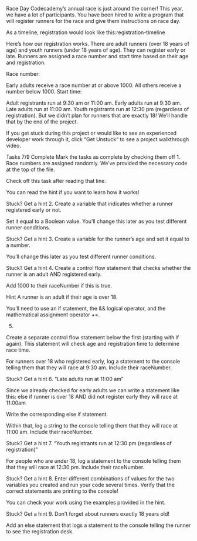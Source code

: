 Race Day
Codecademy’s annual race is just around the corner! This year, we have a lot of participants. You have been hired to write a program that will register runners for the race and give them instructions on race day.

As a timeline, registration would look like this:registration-timeline

Here’s how our registration works. There are adult runners (over 18 years of age) and youth runners (under 18 years of age). They can register early or late. Runners are assigned a race number and start time based on their age and registration.

Race number:

Early adults receive a race number at or above 1000.
All others receive a number below 1000.
Start time:

Adult registrants run at 9:30 am or 11:00 am.
Early adults run at 9:30 am.
Late adults run at 11:00 am.
Youth registrants run at 12:30 pm (regardless of registration).
But we didn’t plan for runners that are exactly 18! We’ll handle that by the end of the project.

If you get stuck during this project or would like to see an experienced developer work through it, click “Get Unstuck“ to see a project walkthrough video.

Tasks
7/9 Complete
Mark the tasks as complete by checking them off
1.
Race numbers are assigned randomly. We’ve provided the necessary code at the top of the file.

Check off this task after reading that line.

You can read the hint if you want to learn how it works!


Stuck? Get a hint
2.
Create a variable that indicates whether a runner registered early or not.

Set it equal to a Boolean value. You’ll change this later as you test different runner conditions.


Stuck? Get a hint
3.
Create a variable for the runner’s age and set it equal to a number.

You’ll change this later as you test different runner conditions.


Stuck? Get a hint
4.
Create a control flow statement that checks whether the runner is an adult AND registered early.

Add 1000 to their raceNumber if this is true.


Hint
A runner is an adult if their age is over 18.

You’ll need to use an if statement, the && logical operator, and the mathematical assignment operator +=.

5.
Create a separate control flow statement below the first (starting with if again). This statement will check age and registration time to determine race time.

For runners over 18 who registered early, log a statement to the console telling them that they will race at 9:30 am. Include their raceNumber.


Stuck? Get a hint
6.
“Late adults run at 11:00 am”

Since we already checked for early adults we can write a statement like this: else if runner is over 18 AND did not register early they will race at 11:00am

Write the corresponding else if statement.

Within that, log a string to the console telling them that they will race at 11:00 am. Include their raceNumber.


Stuck? Get a hint
7.
“Youth registrants run at 12:30 pm (regardless of registration)”

For people who are under 18, log a statement to the console telling them that they will race at 12:30 pm. Include their raceNumber.


Stuck? Get a hint
8.
Enter different combinations of values for the two variables you created and run your code several times. Verify that the correct statements are printing to the console!

You can check your work using the examples provided in the hint.


Stuck? Get a hint
9.
Don’t forget about runners exactly 18 years old!

Add an else statement that logs a statement to the console telling the runner to see the registration desk.